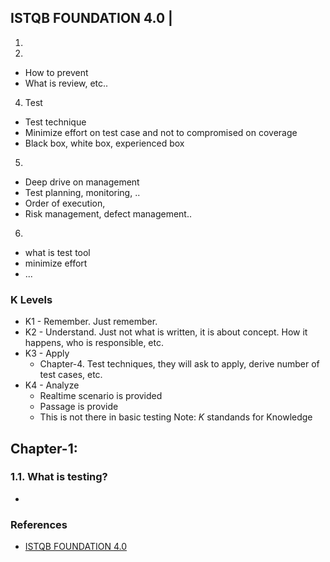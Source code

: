## ISTQB FOUNDATION 4.0 |

1. 
3. 
 * How to prevent
 * What is review, etc..
4. Test
 * Test technique
 * Minimize effort on test case and not to compromised on coverage
 * Black box, white box, experienced box
5. 
  * Deep drive on management
  * Test planning, monitoring, ..
  * Order of execution,
  * Risk management, defect management..
6. 
  * what is test tool
  * minimize effort
  * ...

### K Levels
* K1 - Remember. Just remember.
* K2 - Understand. Just not what is written, it is about concept. How it happens, who is responsible, etc.
* K3 - Apply
  * Chapter-4. Test techniques, they will ask to apply, derive number of test cases, etc.
* K4 - Analyze
  * Realtime scenario is provided
  * Passage is provide
  * This is not there in basic testing
Note: *K* standands for Knowledge

## Chapter-1: 
### 1.1. What is testing?
* 










### References
* [ISTQB FOUNDATION 4.0](https://www.youtube.com/watch?v=bIbkdmHJoHs&list=PLj5VKaW115t0LT-7DICjHkGuxdTEqFI91)